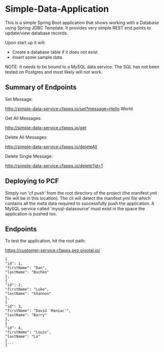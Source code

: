 # Simple-Data-Application

This is a simple Spring Boot application that shows working with a Database using Spring JDBC Template. It provides very simple REST end points to update/view database records.

Upon start up it will:
- Create a database table if it does not exist
- Insert some sample data

NOTE: It needs to be bound to a MySQL data service. The SQL has not been tested on Postgres and most likely will not work.

## Summary of Endpoints

Set Message:

http://simple-data-service.cfapps.io/set?message=Hello World

Get All Messages:

http://simple-data-service.cfapps.io/get

Delete All Messages:

http://simple-data-service.cfapps.io/deleteAll

Delete Single Message:

http://simple-data-service.cfapps.io/delete?id=1



## Deploying to PCF

Simply run 'cf push' from the root directory of the project (the manifest.yml file will be in this location). The cli will detect the manifest.yml file which contains all the meta data required to successfully push the application. A MySQL service called 'mysql-datasource' must exist in the space the application is pushed too.

## Endpoints

To test the application, hit the root path:

https://customer-service.cfapps.pez.pivotal.io/

```
{
"id": 1,
"firstName": "Dan",
"lastName": "Buchko"
},
{
"id": 2,
"firstName": "Luke",
"lastName": "Shannon"
},
{
"id": 3,
"firstName": "David 'Maniac'",
"lastName": "Barry"
},
{
"id": 4,
"firstName": "Louis",
"lastName": "Lo"
}
]```
